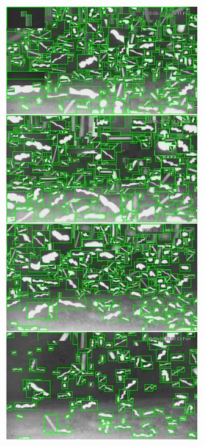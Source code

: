 ![20200622-222021-225026](in/20200622/20200622-222021-225026_0_.jpg)
![20200622-225031-232036](in/20200622/20200622-225031-232036_0_.jpg)
![20200622-232041-235046](in/20200622/20200622-232041-235046_0_.jpg)
![20200622-235051-000001](in/20200622/20200622-235051-000001_0_.jpg)
